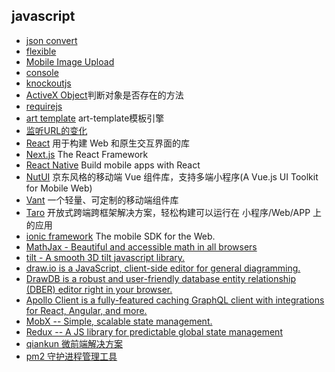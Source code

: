 ## javascript
- [json convert](json.md)
- [flexible](flexible.md)
- [Mobile Image Upload](MobileImageUpload.md)
- [console](console.md)
- [knockoutjs](knockoutjs.md)
- [ActiveX Object](activex_object.md)判断对象是否存在的方法
- [requirejs](requirejs.md)
- [art template](art-template.md) art-template模板引擎
- [监听URL的变化](url.md)
- [React](React.md) 用于构建 Web 和原生交互界面的库
- [Next.js](Next.js.md) The React Framework
- [React Native](ReactNative.md) Build mobile apps with React
- [NutUI](NutUI.md) 京东风格的移动端 Vue 组件库，支持多端小程序(A Vue.js UI Toolkit for Mobile Web)
- [Vant](Vant.md) 一个轻量、可定制的移动端组件库
- [Taro](Taro.md) 开放式跨端跨框架解决方案，轻松构建可以运行在 小程序/Web/APP 上的应用
- [ionic framework](ionicframework.md) The mobile SDK for the Web.
- [MathJax - Beautiful and accessible math in all browsers](MathJax.md)
- [tilt - A smooth 3D tilt javascript library.](tilt.md)
- [draw.io is a JavaScript, client-side editor for general diagramming.](drawio.md)
- [DrawDB is a robust and user-friendly database entity relationship (DBER) editor right in your browser.](drawdb.md)
- [Apollo Client is a fully-featured caching GraphQL client with integrations for React, Angular, and more.](ApolloClient.md)
- [MobX -- Simple, scalable state management.](MobX.md)
- [Redux -- A JS library for predictable global state management](Redux.md)
- [qiankun 微前端解决方案](qiankun.md)
- [pm2 守护进程管理工具](pm2.md)